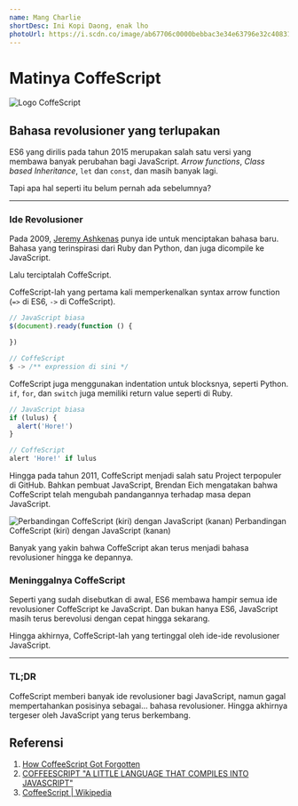```yaml
---
name: Mang Charlie
shortDesc: Ini Kopi Daong, enak lho
photoUrl: https://i.scdn.co/image/ab67706c0000bebbac3e34e63796e32c40831a6c
---
```


# Matinya CoffeScript

![Logo CoffeScript](https://raw.githubusercontent.com/jashkenas/coffeescript/master/documentation/site/logo.svg)

## Bahasa revolusioner yang terlupakan

ES6 yang dirilis pada tahun 2015 merupakan salah satu versi yang membawa banyak perubahan bagi JavaScript. _Arrow functions_, _Class based Inheritance_, `let` dan `const`, dan masih banyak lagi.

Tapi apa hal seperti itu belum pernah ada sebelumnya?

---

### Ide Revolusioner

Pada 2009, [Jeremy Ashkenas](https://en.wikipedia.org/wiki/Jeremy_Ashkenas) punya ide untuk menciptakan bahasa baru. Bahasa yang terinspirasi dari Ruby dan Python, dan juga dicompile ke JavaScript.

Lalu terciptalah CoffeScript.

CoffeScript-lah yang pertama kali memperkenalkan syntax arrow function (`=>` di ES6, `->` di CoffeScript).

```javascript
// JavaScript biasa
$(document).ready(function () {

})

// CoffeScript
$ -> /** expression di sini */
```

CoffeScript juga menggunakan indentation untuk blocksnya, seperti Python. `if`, `for`, dan `switch` juga memiliki return value seperti di Ruby.

```javascript
// JavaScript biasa
if (lulus) {
  alert('Hore!')
}

// CoffeScript
alert 'Hore!' if lulus
```

Hingga pada tahun 2011, CoffeScript menjadi salah satu Project terpopuler di GitHub. Bahkan pembuat JavaScript, Brendan Eich mengatakan bahwa CoffeScript telah mengubah pandangannya terhadap masa depan JavaScript.

![Perbandingan CoffeScript (kiri) dengan JavaScript (kanan)](https://i.imgur.com/tODEx9O.png)
Perbandingan CoffeScript (kiri) dengan JavaScript (kanan)

Banyak yang yakin bahwa CoffeScript akan terus menjadi bahasa revolusioner hingga ke depannya.

### Meninggalnya CoffeScript

Seperti yang sudah disebutkan di awal, ES6 membawa hampir semua ide revolusioner CoffeScript ke JavaScript. Dan bukan hanya ES6, JavaScript masih terus berevolusi dengan cepat hingga sekarang.

Hingga akhirnya, CoffeScript-lah yang tertinggal oleh ide-ide revolusioner JavaScript.

---

### TL;DR

CoffeScript memberi banyak ide revolusioner bagi JavaScript, namun gagal mempertahankan posisinya sebagai... bahasa revolusioner. Hingga akhirnya tergeser oleh JavaScript yang terus berkembang.

## Referensi

1. [How CoffeeScript Got Forgotten](https://medium.com/better-programming/how-coffeescript-got-forgotten-812328225987)
1. [COFFEESCRIPT "A LITTLE LANGUAGE THAT COMPILES INTO JAVASCRIPT"](https://objectcomputing.com/resources/publications/sett/november-2011-coffeescript-a-little-language-that-compiles-into-javascript#:~:text=CoffeeScript%20History,Python%2C%20and%20of%20course%20JavaScript.)
1. [CoffeeScript | Wikipedia](https://en.wikipedia.org/wiki/CoffeeScript)
